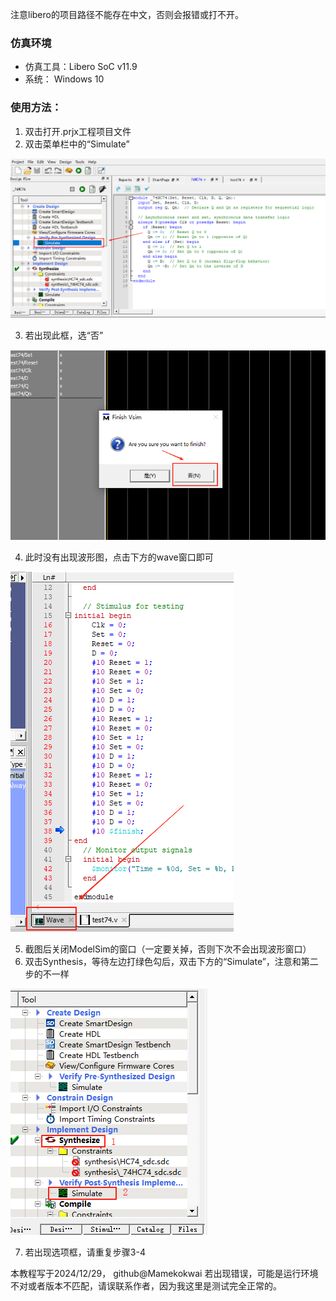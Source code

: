注意libero的项目路径不能存在中文，否则会报错或打不开。

### 仿真环境

- 仿真工具：Libero SoC v11.9
- 系统： Windows 10

### 使用方法：

1. 双击打开.prjx工程项目文件
2. 双击菜单栏中的“Simulate”

![alt text](74f1ad32a448e112be0a7196d2e1b885.jpg)

3. 若出现此框，选“否” 

![alt text](4f25b792123adc2c34db37d0f7965ad6.jpg)

4. 此时没有出现波形图，点击下方的wave窗口即可

![alt text](e9e0a0916a5a51abc4855df304894a7f.jpg)

5. 截图后关闭ModelSim的窗口（一定要关掉，否则下次不会出现波形窗口）
6. 双击Synthesis，等待左边打绿色勾后，双击下方的“Simulate”，注意和第二步的不一样

![alt text](c712c499e632210f25129f19d3ec2b43.jpg)

7. 若出现选项框，请重复步骤3-4

本教程写于2024/12/29，
github@Mamekokwai
若出现错误，可能是运行环境不对或者版本不匹配，请误联系作者，因为我这里是测试完全正常的。
